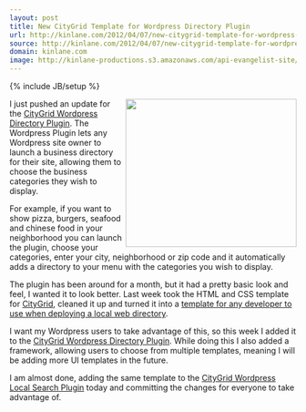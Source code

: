 ```yaml
---
layout: post
title: New CityGrid Template for Wordpress Directory Plugin
url: http://kinlane.com/2012/04/07/new-citygrid-template-for-wordpress-directory-plugin/
source: http://kinlane.com/2012/04/07/new-citygrid-template-for-wordpress-directory-plugin/
domain: kinlane.com
image: http://kinlane-productions.s3.amazonaws.com/api-evangelist-site/blog/wordpress-logo.png
---
```

{% include JB/setup %}<p>
     <a title="CityGrid Wordpress Directory Plugin"
        href="http://wordpress.org/extend/plugins/hyp3rl0cal-wordpress-plugin/"><img class="aligncenter size-medium wp-image-1002"
          title="CityGrid-Wordpress-Look-Feel"
          src="http://www.citygridmedia.com/developer/wp-content/uploads/2012/04/CityGrid-Wordpress-Look-Feel-300x260.png"
          alt=""
          width="300"
          height="260"
          align="right" /></a>I just pushed an update for the <a title="CityGrid Wordpress Directory Plugin"
        href="http://wordpress.org/extend/plugins/hyp3rl0cal-wordpress-plugin/">CityGrid Wordpress Directory Plugin</a>. The Wordpress Plugin lets any Wordpress site owner to launch a business directory for their site, allowing them to choose the business categories they wish to display.
</p>

<p>
     For example, if you want to show pizza, burgers, seafood and chinese food in your neighborhood you can launch the plugin, choose your categories, enter your city, neighborhood or zip code and it automatically adds a directory to your menu with the categories you wish to display.
</p>

<p>
     The plugin has been around for a month, but it had a pretty basic look and feel, I wanted it to look better. Last week took the HTML and CSS template for <a title="CityGrid"
        href="http://www.citygrid.com/">CityGrid</a>, cleaned it up and turned it into a <a title="template for any developer to use when deploying a local web directory"
        href="http://www.citygridmedia.com/developer/blog/citygrid-places-html-and-css-template/">template for any developer to use when deploying a local web directory</a>.
</p>

<p>
     I want my Wordpress users to take advantage of this, so this week I added it to the <a title="CityGrid Wordpress Directory Plugin"
        href="http://wordpress.org/extend/plugins/hyp3rl0cal-wordpress-plugin/">CityGrid Wordpress Directory Plugin</a>. While doing this I also added a framework, allowing users to choose from multiple templates, meaning I will be adding more UI templates in the future.
</p>

<p>
     I am almost done, adding the same template to the <a title="CityGrid Local Search Plugin"
        href="http://wordpress.org/extend/plugins/hyp3rl0cal-city-search/">CityGrid Wordpress Local Search Plugin</a> today and committing the changes for everyone to take advantage of.
</p>